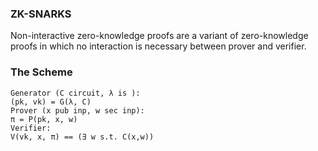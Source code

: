 ### ZK-SNARKS
Non-interactive zero-knowledge proofs are a variant of zero-knowledge proofs in which no interaction is necessary between prover and verifier. 


### The Scheme

```
Generator (C circuit, λ is ️):
(pk, vk) = G(λ, C)
Prover (x pub inp, w sec inp):
π = P(pk, x, w)
Verifier:
V(vk, x, π) == (∃ w s.t. C(x,w))

```
